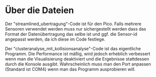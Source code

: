 # Über die Dateien

Der "streamlined_ubertragung"-Code ist für den Pico. Falls mehrere Sensoren verwendet werden muss nur sichergestellt werden
dass das Format der Datenübertragung das selbe ist und ggf. die Sensor-id angepasst werden, da ich diese im Code festlege.

Der "clusteranalyse_mit_kollisionsanalyse"-Code ist das eigentliche Programm.
Die Performance ist mäßig, wird jedoch erheblich verbessert wenn man die Visualisierung deaktiviert und die Ergebnisse stattdessen durch die Konsole ausgibt.
Wahrscheinlich muss man den Port anpassen (Standard ist COM4) wenn man das Programm ausprobieren will.
